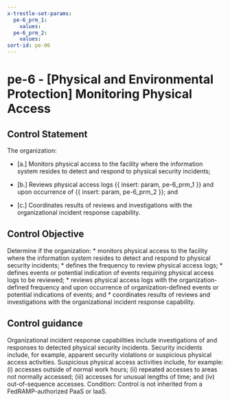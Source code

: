 ```yaml
---
x-trestle-set-params:
  pe-6_prm_1:
    values:
  pe-6_prm_2:
    values:
sort-id: pe-06
---
```


# pe-6 - \[Physical and Environmental Protection\] Monitoring Physical Access

## Control Statement

The organization:

- \[a.\] Monitors physical access to the facility where the information system resides to detect and respond to physical security incidents;

- \[b.\] Reviews physical access logs {{ insert: param, pe-6_prm_1 }} and upon occurrence of {{ insert: param, pe-6_prm_2 }}; and

- \[c.\] Coordinates results of reviews and investigations with the organizational incident response capability.

## Control Objective

Determine if the organization:    * monitors physical access to the facility where the information system resides to detect and respond to physical security incidents;  * defines the frequency to review physical access logs;  * defines events or potential indication of events requiring physical access logs to be reviewed;  * reviews physical access logs with the organization-defined frequency and upon occurrence of organization-defined events or potential indications of events; and  * coordinates results of reviews and investigations with the organizational incident response capability.  

## Control guidance

Organizational incident response capabilities include investigations of and responses to detected physical security incidents. Security incidents include, for example, apparent security violations or suspicious physical access activities. Suspicious physical access activities include, for example: (i) accesses outside of normal work hours; (ii) repeated accesses to areas not normally accessed; (iii) accesses for unusual lengths of time; and (iv) out-of-sequence accesses.
Condition: Control is not inherited from a FedRAMP-authorized PaaS or IaaS.
